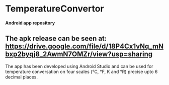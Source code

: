 # TemperatureConvertor
#### Android app repository

## The apk release can be seen at: https://drive.google.com/file/d/18P4Cx1vNq_mNbxp2byqj8_2AwmN7OMZr/view?usp=sharing

The app has been developed using Android Studio and can be used for temperature conversation on four scales (°C, °F, K and °R) precise upto 6 decimal places.
